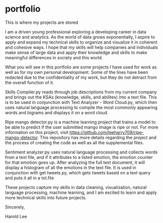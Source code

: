 # portfolio
This is where my projects are stored


I am a driven young professional exploring a developing career in data science and analytics. As the world of data grows exponentially, I aspire to apply and expand my technical skills to organize and visualize it in coherent and cohesive ways. I hope that my skills will help companies and individuals make sense of large data and apply their knowledge and skills to make meaningful differences in society and this world.

What you will see in this portfolio are some projects I have used for work as well as for my own personal development. Some of the lines have been redacted due to the confidentiality of my work, but they do not detract from the overall function of it. 


Skills Compiler.py reads through job descriptions from my current company and brings out the KSAs (knowledge, skills, and abilites) into a text file. This is to be used in conjunction with Text Analyzer - Word Cloud.py, which then uses natural language processing to compile the most commonly appearing words and bigrams and displays it on a word cloud.

Ripe mango detector.py is a machine learning project that trains a model to be able to predict if the user submitted mango image is ripe or not. For more information on this project, visit https://github.com/leeharry709/ripe-mango-detector. This repository has more details regarding the project and the process of creating the code as well as all the supplemental files.

Sentiment analyzer.py uses natural language processing and collects words from a text file, and if it attributes to a listed emotion, the emotion counter for that emotion goes up. After analyzing the full text document, it will display a histogram of all the emotions in the text file. It is used in conjunction with get tweets.py, which gets tweets based on a text query and puts it all in a txt.file


These projects capture my skills in data cleaning, visualization, natural language processing, machine learning, and I am excited to learn and apply more technical skills into future projects.


Sincerely,

Harold Lee
